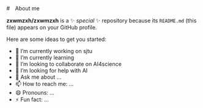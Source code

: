 #　About me


**zxwmzxh/zxwmzxh** is a ✨ _special_ ✨ repository because its `README.md` (this file) appears on your GitHub profile.

Here are some ideas to get you started:

- 🔭 I’m currently working on sjtu
- 🌱 I’m currently learning 
- 👯 I’m looking to collaborate on AI4science
- 🤔 I’m looking for help with AI
- 💬 Ask me about ...
- 📫 How to reach me: ...
- 😄 Pronouns: ...
- ⚡ Fun fact: ...

